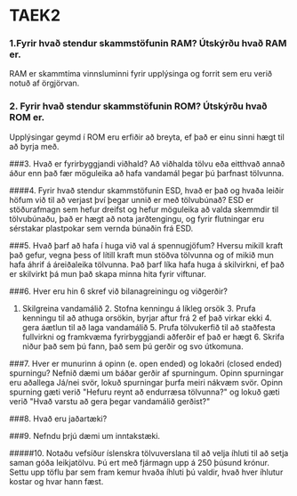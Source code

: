 # TAEK2
### 1.Fyrir hvað stendur skammstöfunin RAM? Útskýrðu hvað RAM er.
RAM er skammtíma vinnsluminni fyrir upplýsinga og forrit sem eru verið notuð af örgjörvan.

### 2. Fyrir hvað stendur skammstöfunin ROM? Útskýrðu hvað ROM er.
Upplýsingar geymd í ROM eru erfiðir að breyta, ef það er einu sinni hægt til að byrja með.

###3. Hvað er fyrirbyggjandi viðhald?
Að viðhalda tölvu eða eitthvað annað áður enn það fær möguleika að hafa vandamál þegar þú þarfnast tölvunna.

####4. Fyrir hvað stendur skammstöfunin ESD, hvað er það og hvaða leiðir höfum við til að verjast því þegar unnið er með tölvubúnað?
ESD er stöðurafmagn sem hefur dreifst og hefur möguleika að valda skemmdir til tölvubúnaðu, það er hægt að nota jarðtengingu, og fyrir flutningar eru sérstakar plastpokar sem vernda búnaðin frá ESD.

###5. Hvað þarf að hafa í huga við val á spennugjöfum?
Hversu mikill kraft það gefur, vegna þess of lítill kraft mun stöðva tölvunna og of mikið mun hafa áhrif á áreiðaleika tölvunna. Það þarf líka hafa huga á skilvirkni, ef það er skilvirkt þá mun það skapa minna hita fyrir viftunar.

###6. Hver eru hin 6 skref við bilanagreiningu og viðgerðir?
1. Skilgreina vandamálið 2. Stofna kenningu á líkleg orsök 3. Prufa kenningu til að athuga orsökin, byrjar aftur frá 2 ef það virkar ekki 4. gera áætlun til að laga vandamálið 5. Prufa tölvukerfið til að staðfesta fullvirkni og framkvæma fyrirbyggjandi aðferðir ef það er hægt 6. Skrifa niður það sem þú fann, það sem þú gerðir og svo útkomuna.

###7. Hver er munurinn á opinn (e. open ended) og lokaðri (closed ended) spurningu? Nefnið dæmi um báðar gerðir af spurningum.
Opinn spurningar eru aðallega Já/nei svör, lokuð spurningar þurfa meiri nákvæm svör. Opinn spurning gæti verið "Hefuru reynt að endurræsa tölvunna?" og lokuð gæti verið "Hvað varstu að gera þegar vandamálið gerðist?"

###8. Hvað eru jaðartæki?


###9. Nefndu þrjú dæmi um inntakstæki.


#####10. Notaðu vefsíður íslenskra tölvuverslana til að velja íhluti til að setja saman góða leikjatölvu. Þú ert með fjármagn upp á 250 þúsund krónur. Settu upp töflu þar sem fram kemur hvaða íhluti þú valdir, hvað hver íhlutur kostar og hvar hann fæst.

